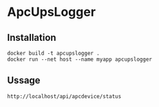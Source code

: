 # ApcUpsLogger

## Installation

```
docker build -t apcupslogger .
docker run --net host --name myapp apcupslogger
```
## Ussage

```
http://localhost/api/apcdevice/status
```
